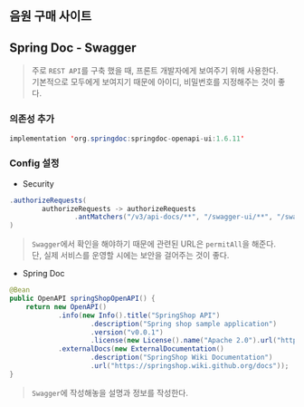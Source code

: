 ## 음원 구매 사이트

## Spring Doc - Swagger
> 주로 `REST API`를 구축 했을 때, 프론트 개발자에게 보여주기 위해 사용한다.<br>
> 기본적으로 모두에게 보여지기 때문에 아이디, 비밀번호를 지정해주는 것이 좋다.

### 의존성 추가
```java
implementation 'org.springdoc:springdoc-openapi-ui:1.6.11'
```

### Config 설정
- Security
```java
.authorizeRequests(
        authorizeRequests -> authorizeRequests
                .antMatchers("/v3/api-docs/**", "/swagger-ui/**", "/swagger-ui.html").permitAll()
)
```
> `Swagger`에서 확인을 해야하기 때문에 관련된 URL은 `permitAll`을 해준다.<br>
> 단, 실제 서비스를 운영할 시에는 보안을 걸어주는 것이 좋다.

- Spring Doc
```java
@Bean
public OpenAPI springShopOpenAPI() {
    return new OpenAPI()
            .info(new Info().title("SpringShop API")
                    .description("Spring shop sample application")
                    .version("v0.0.1")
                    .license(new License().name("Apache 2.0").url("http://springdoc.org")))
            .externalDocs(new ExternalDocumentation()
                    .description("SpringShop Wiki Documentation")
                    .url("https://springshop.wiki.github.org/docs"));
}
```
> `Swagger`에 작성해놓을 설명과 정보를 작성한다.